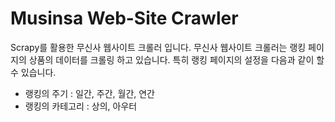 # Musinsa Web-Site Crawler
Scrapy를 활용한 무신사 웹사이트 크롤러 입니다. 무신사 웹사이트 크롤러는 랭킹 페이지의 상품의 데이터를 크롤링 하고 있습니다. 
특히 랭킹 페이지의 설정을 다음과 같이 할 수 있습니다. 

  - 랭킹의 주기 : 일간, 주간, 월간, 연간 
  - 랭킹의 카테고리 : 상의, 아우터
